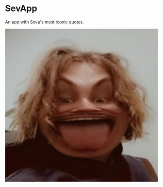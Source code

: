 # SevApp
An app with Seva's most iconic quotes.

![Seva's Face](https://github.com/PKGaspi/SevApp/raw/main/icon.png "Seva's Face")
